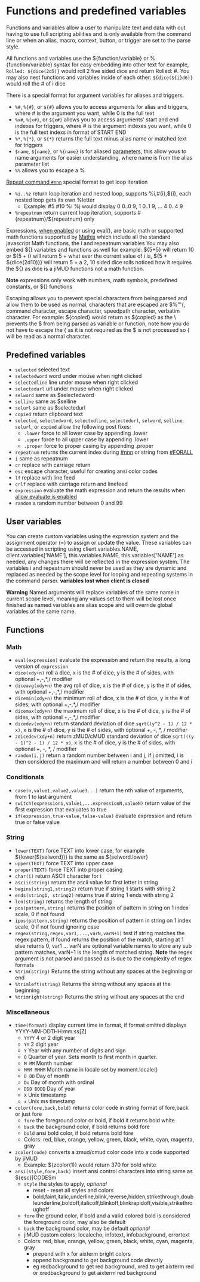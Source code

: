 # Functions and predefined variables

Functions and variables allow a user to manipulate text and data with out having to use full scripting abilities and is only available from the command line or when an alias, macro, context, button, or trigger are set to the parse style.

All functions and variables use the \${function/variable} or %{function/variable} syntax for easy embedding into other text for example, `Rolled: ${dice(2d5)}` would roll 2 five sided dice and return Rolled: #. You may also nest functions and variables inside of each other: `${dice(${i}d6)}` would roll the # of i dice

There is a special format for argument variables for aliases and triggers.

- `%#`, `%{#}`, or `${#}` allows you to access arguments for alias and triggers, where # is the argument you want, while 0 is the full text
- `%x#`, `%{x#}`, or `${x#}` allows you to access arguments' start and end indexes for triggers, where # is the argument indexes you want, while 0 is the full text indexs in format of START END
- `%*`, `%{*}`, or `${*}` returns the full text minus alias name or matched text for triggers
- `$name`, `${name}`, or `%{name}` is for aliased [parameters](profiles.md#aliases), this allow yous to name arguments for easier understanding, where name is from the alias parameter list
- `%%` allows you to escape a %

[Repeat command `#nnn`](commands.md) special format to get loop iteration

- `%i..%z`  return loop iteration and nested loop, supports %i,#{i},${i}, each nested loop gets its own %letter
  - Example: #5 #10 %i %j would display 0 0..0 9, 1 0..1 9, ... 4 0..4 9
- `%repeatnum` return current loop iteration, supports #{repeatnum}/${repeatnum} only

Expressions, [when enabled](preferences.md#scripting) or using eval(), are basic math or supported math functions supported by [Mathjs](http://mathjs.org/) which include all the standard javascript Math functions, the i and repeatnum variables You may also embed \${} variables and functions as well for example: \${5+5} will return 10 or \${5 + i} will return 5 + what ever the current value of i is, \${5 + \${dice(2d10)}} will return 5 + a 2, 10 sided dice rolls noticed how it requires the ${} as dice is a jiMUD functions not a math function.

**Note** expressions only work with numbers, math symbols, predefined constants, or ${} functions

Escaping allows you to prevent special characters from being parsed and allow them to be used as normal, characters that are escaped are $%"'{, command character, escape character, speedpath character, verbatim character. For example: \${copied} would return as ${copied} as the \ prevents the \$ from being parsed as variable or function, note how you do not have to escape the { as it is not required as the $ is not processed so { will be read as a normal character.

## Predefined variables

- `selected` selected text
- `selectedword` word under mouse when right clicked
- `selectedline` line under mouse when right clicked
- `selectedurl` url under mouse when right clicked
- `selword` same as $selectedword
- `selline` same as $selline
- `selurl` same as $selectedurl
- `copied` return clipboard text
- `selected`, `selectedword`, `selectedline`, `selectedurl`, `selword`, `selline`, `selurl`, or `copied` allow the following post fixes:
  - `.lower` force to all lower case by appending .lower
  - `.upper` force to all upper case by appending .lower
  - `.proper` force to proper casing by appending .proper
- `repeatnum` returns the current index during [#nnn](commands.md#repeating-and-loops) or string from [#FORALL](commands.md#repeating-and-loops)
- `i` same as repeatnum
- `cr` replace with carriage return
- `esc` escape character, useful for creating ansi color codes
- `lf` replace with line feed
- `crlf` replace with carriage return and linefeed
- `expression` evaluate the math expression and return the results when [allow evaluate is enabled](preferences.md#scripting)
- `random` a random number between 0 and 99

## User variables

You can create custom variables using the expression system and the assignment operator (=) to assign or update the value.  These variables can be accessed in scripting using client.variables.NAME, client.variables['NAME'], this.variables.NAME, this.variables['NAME'] as needed, any changes there will be reflected in the expression system. The variables i and repeatnum should never be used as they are dynamic and replaced as needed by the scope level for looping and repeating systems in the command parser. **variables lost when client is closed**

**Warning** Named arguments will replace variables of the same name in current scope level, meaning any values set to them will be lost once finished as named variables are alias scope and will override global variables of the same name.

## Functions

### **Math**

- `eval(expression)` evaluate the expression and return the results, a long version of `expression`
- `dice(xdy+n)` roll a dice, x is the # of dice, y is the # of sides, with optional +,-,*,/ modifier
- `diceavg(xdy+n)` the avg roll of dice, x is the # of dice, y is the # of sides, with optional +,-,*,/ modifier
- `dicemin(xdy+n)` the minimum roll of dice, x is the # of dice, y is the # of sides, with optional +,-,*,/ modifier
- `dicemax(xdy+n)` the maximum roll of dice, x is the # of dice, y is the # of sides, with optional +,-,*,/ modifier
- `dicedev(xdy+n)` return standard deviation of dice `sqrt((y^2 - 1) / 12 * x)`, x is the # of dice, y is the # of sides, with optional +, -, *, / modifier
- `zdicedev(xdy+n)` return zMUD/cMUD standard deviation of dice `sqrt(((y - 1)^2 - 1) / 12 * x)`, x is the # of dice, y is the # of sides, with optional +, -, *, / modifier
- `random(i,j)` return a random number between i and j, if j omitted, i is then considered the maximum and will return a number between 0 and i

### **Conditionals**

- `case(n,value1,value2,value3...)` return the nth value of arguments, from 1 to last argument
- `switch(expression1,value1,...expressionN,valueN)` return value of the first expression that evaluates to true
- `if(expression,true-value,false-value)` evaluate expression and return true or false value

### **String**

- `lower(TEXT)` force TEXT into lower case, for example \${lower(\${selword})} is the same as ${selword.lower}
- `upper(TEXT)` force TEXT into upper case
- `proper(TEXT)` force TEXT into proper casing
- `char(i)` return ASCII character for i
- `ascii(string)` return the ascii value for first letter in string
- `begins(string1,string2)` return true if string 1 starts with string 2
- `ends(string1, string2)` returns true if string 1 ends with string 2
- `len(string)` returns the length of string
- `pos(pattern,string)` returns the position of pattern in string on 1 index scale, 0 if not found
- `ipos(pattern,string)` returns the position of pattern in string on 1 index scale, 0 if not found ignoring case
- `regex(string,regex,var1,...,varN,varN+1)` test if string matches the regex pattern, if found returns the position of the match, starting at 1 else returns 0, var1 ... varN are optional variable names to store any sub pattern matches, varN+1 is the length of matched string. **Note** the regex argument is not parsed and passed as is due to the complexity of regex formats
- `%trim(string)` Returns the string without any spaces at the beginning or end
- `%trimleft(string)` Returns the string without any spaces at the beginning
- `%trimright(string)` Returns the string without any spaces at the end

### **Miscellaneous**
- `time(format)` display current time in format, if format omitted displays YYYY-MM-DDTHH:mm:ss[Z]
  - `YYYY` 4 or 2 digit year
  - `YY` 2 digit year
  - `Y` Year with any number of digits and sign
  - `Q` Quarter of year. Sets month to first month in quarter.
  - `M MM` Month number
  - `MMM MMMM` Month name in locale set by moment.locale()
  - `D DD` Day of month
  - `Do` Day of month with ordinal
  - `DDD DDDD` Day of year
  - `X` Unix timestamp
  - `x` Unix ms timestamp
- `color(fore,back,bold)` returns color code in string format of fore,back or just fore
  - `fore` the foreground color or bold, if bold it returns bold white
  - `back` the background color, if bold returns bold fore
  - `bold` ansi bold color, if bold returns bold fore
  - Colors: red, blue, orange, yellow, green, black, white, cyan, magenta, gray
- `zcolor(code)` converts a zmud/cmud color code into a code supported by jiMUD
  - Example: ${zcolor(1)} would return 370 for bold white
- `ansi(style,fore,back)` insert ansi control characters into string same as ${esc}[CODESm
    - `style` the styles to apply, *optional*
        - reset - reset all styles and colors
        - bold,faint,italic,underline,blink,reverse,hidden,strikethrough,doubleunderline,boldoff,italicoff,blinkoff,blinkrapidoff,visible,strikethroughoff
    - `fore` the ground color, if bold and a valid colored bold is considered the foreground color, may also be default
    - `back` the background color, may be default *optional*
    - jiMUD custom colors: localecho, infotext, infobackground, errortext
    - Colors: red, blue, orange, yellow, green, black, white, cyan, magenta, gray
      - prepend with x for aixterm bright colors
      - append background to get background code directly
      - eg redbackground to get red background, xred to get aixterm red or xredbackground to get aixterm red background
